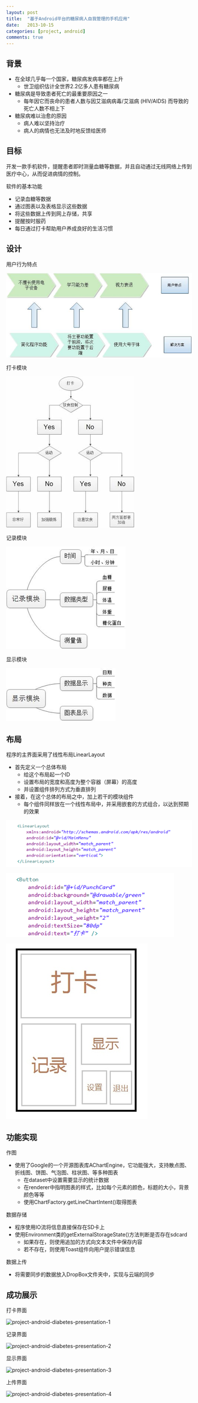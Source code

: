 ```yaml
---
layout: post
title:  "基于Android平台的糖尿病人自我管理的手机应用"
date:   2013-10-15
categories: [project, android]
comments: true
---
```


## 背景

- 在全球几乎每一个国家，糖尿病发病率都在上升
  - 世卫组织估计全世界2.2亿多人患有糖尿病
- 糖尿病是导致患者死亡的最重要原因之一
  - 每年因它而丧命的患者人数与因艾滋病病毒/艾滋病 (HIV/AIDS) 而导致的死亡人数不相上下
- 糖尿病难以治愈的原因
  - 病人难以坚持治疗
  - 病人的病情也无法及时地反馈给医师

## 目标

开发一款手机软件，提醒患者即时测量血糖等数据，并且自动通过无线网络上传到医疗中心，从而促进病情的控制。

软件的基本功能

- 记录血糖等数据
- 通过图表以及表格显示这些数据
- 将这些数据上传到网上存储，共享
- 提醒按时服药
- 每日通过打卡帮助用户养成良好的生活习惯

## 设计

用户行为特点

![project-android-diabetes-users](/source/img/project-android-diabetes-users.jpg)

打卡模块

![project-android-diabetes-module-1](/source/img/project-android-diabetes-module-1.jpg)

记录模块

![project-android-diabetes-module-2](/source/img/project-android-diabetes-module-2.jpg)

显示模块

![project-android-diabetes-module-3](/source/img/project-android-diabetes-module-3.jpg)

## 布局

程序的主界面采用了线性布局LinearLayout

- 首先定义一个总体布局
  - 给这个布局起一个ID
  - 设置布局的宽度和高度为整个容器（屏幕）的高度
  - 并设置组件排列方式为垂直排列
- 接着，在这个总体的布局之中，加上若干的模块组件
  - 每个组件同样放在一个线性布局中，并采用嵌套的方式组合，以达到预期的效果

![project-android-diabetes-layout-1](/source/img/project-android-diabetes-layout-1.png)

![project-android-diabetes-layout-2](/source/img/project-android-diabetes-layout-2.png)

![project-android-diabetes-layout-3](/source/img/project-android-diabetes-layout-3.png)

## 功能实现

作图

- 使用了Google的一个开源图表库AChartEngine，它功能强大，支持散点图、折线图、饼图、气泡图、柱状图、等多种图表
  - 在dataset中设置需要显示的统计数据
  - 在renderer中指明图表的样式，比如每个元素的颜色，标题的大小，背景颜色等等
  - 使用ChartFactory.getLineChartIntent()取得图表
  
数据存储

- 程序使用IO流将信息直接保存在SD卡上
- 使用Environment类的getExternalStorageState()方法判断是否存在sdcard
  - 如果存在，则使用追加的方式向文本文件中保存内容
  - 若不存在，则使用Toast组件向用户提示错误信息

数据上传

- 将需要同步的数据放入DropBox文件夹中，实现与云端的同步

## 成功展示

打卡界面

![project-android-diabetes-presentation-1](/source/img/project-android-diabetes-presentation-1)

记录界面

![project-android-diabetes-presentation-2](/source/img/project-android-diabetes-presentation-2)

显示界面

![project-android-diabetes-presentation-3](/source/img/project-android-diabetes-presentation-3)

上传界面

![project-android-diabetes-presentation-4](/source/img/project-android-diabetes-presentation-4)

